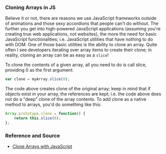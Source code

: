 ### Cloning Arrays in JS

Believe it or not, there are reasons we use JavaScript frameworks outside of animations and those sexy accordions that people can't do without. The further you get into high-powered JavaScript applications (assuming you're creating true web applications, not websites), the more the need for basic JavaScript functionalities; i.e. JavaScript utilities that have nothing to do with DOM. One of those basic utilities is the ability to clone an array. Quite often I see developers iterating over array items to create their clone; in reality, cloning an array can be as easy as a `slice`!

To clone the contents of a given array, all you need to do is call slice, providing 0 as the first argument:

```js
var clone = myArray.slice(0);
```

The code above creates clone of the original array; keep in mind that if objects exist in your array, the references are kept; i.e. the code above does not do a "deep" clone of the array contents. To add clone as a native method to arrays, you'd do something like this:

```js
Array.prototype.clone = function() {
	return this.slice(0);
};
```

### Reference and Source

* [Clone Arrays with JavaScript](https://davidwalsh.name/javascript-clone-array)
